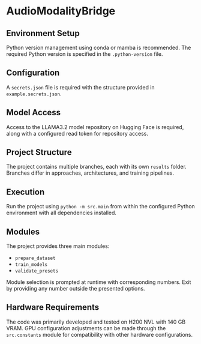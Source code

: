 # AudioModalityBridge

## Environment Setup

Python version management using conda or mamba is recommended. The required Python version is specified in the `.python-version` file.

## Configuration

A `secrets.json` file is required with the structure provided in `example.secrets.json`.

## Model Access

Access to the LLAMA3.2 model repository on Hugging Face is required, along with a configured read token for repository access.

## Project Structure

The project contains multiple branches, each with its own `results` folder. Branches differ in approaches, architectures, and training pipelines.

## Execution

Run the project using `python -m src.main` from within the configured Python environment with all dependencies installed.

## Modules

The project provides three main modules:
- `prepare_dataset`
- `train_models` 
- `validate_presets`

Module selection is prompted at runtime with corresponding numbers. Exit by providing any number outside the presented options.

## Hardware Requirements

The code was primarily developed and tested on H200 NVL with 140 GB VRAM. GPU configuration adjustments can be made through the `src.constants` module for compatibility with other hardware configurations.